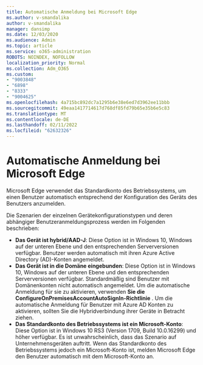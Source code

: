 ```yaml
---
title: Automatische Anmeldung bei Microsoft Edge
ms.author: v-smandalika
author: v-smandalika
manager: dansimp
ms.date: 12/03/2020
ms.audience: Admin
ms.topic: article
ms.service: o365-administration
ROBOTS: NOINDEX, NOFOLLOW
localization_priority: Normal
ms.collection: Adm_O365
ms.custom:
- "9003848"
- "6898"
- "8333"
- "9004625"
ms.openlocfilehash: 4a715bc892dc7a1295b6e38e6ed7d3962ee11bbb
ms.sourcegitcommit: 49eaa1417714617d768df85fd79b65e35b6e5c83
ms.translationtype: MT
ms.contentlocale: de-DE
ms.lasthandoff: 02/11/2022
ms.locfileid: "62632326"
---
```

# <a name="sign-in-to-microsoft-edge-automatically"></a>Automatische Anmeldung bei Microsoft Edge

Microsoft Edge verwendet das Standardkonto des Betriebssystems, um einen Benutzer automatisch entsprechend der Konfiguration des Geräts des Benutzers anzumelden. 

Die Szenarien der einzelnen Gerätekonfigurationstypen und deren abhängiger Benutzeranmeldungsprozess werden im Folgenden beschrieben:

- **Das Gerät ist hybrid/AAD-J**: Diese Option ist in Windows 10, Windows auf der unteren Ebene und den entsprechenden Serverversionen verfügbar. Benutzer werden automatisch mit ihren Azure Active Directory (AD)-Konten angemeldet.
- **Das Gerät ist in die Domäne eingebunden**: Diese Option ist in Windows 10, Windows auf der unteren Ebene und den entsprechenden Serverversionen verfügbar. Standardmäßig sind Benutzer mit Domänenkonten nicht automatisch angemeldet. Um die automatische Anmeldung für sie zu aktivieren, verwenden **Sie die ConfigureOnPremisesAccountAutoSignIn-Richtlinie** . Um die automatische Anmeldung für Benutzer mit Azure AD Konten zu aktivieren, sollten Sie die Hybridverbindung ihrer Geräte in Betracht ziehen.
- **Das Standardkonto des Betriebssystems ist ein Microsoft-Konto**: Diese Option ist in Windows 10 RS3 (Version 1709, Build 10.0.16299) und höher verfügbar. Es ist unwahrscheinlich, dass das Szenario auf Unternehmensgeräten auftritt. Wenn das Standardkonto des Betriebssystems jedoch ein Microsoft-Konto ist, melden Microsoft Edge den Benutzer automatisch mit dem Microsoft-Konto an.
 
 
